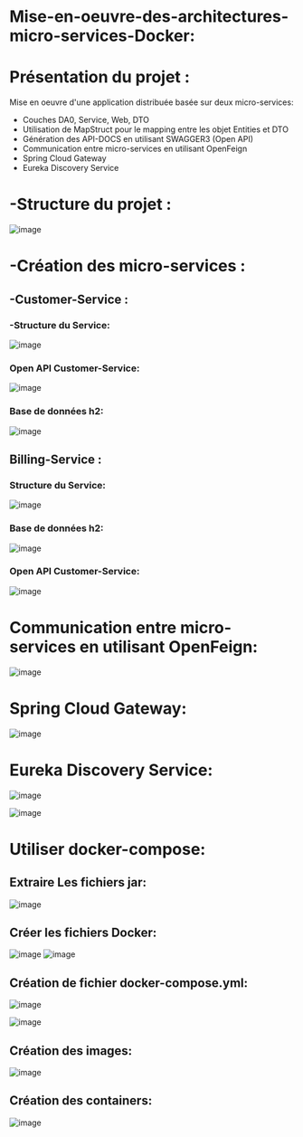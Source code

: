 # Mise-en-oeuvre-des-architectures-micro-services-Docker:
# Présentation du projet :
Mise en oeuvre d'une application distribuée basée sur deux micro-services:
  - Couches DA0, Service, Web, DTO
  - Utilisation de MapStruct pour le mapping entre les objet Entities et DTO
  - Génération des API-DOCS en utilisant SWAGGER3 (Open API)
  - Communication entre micro-services en utilisant OpenFeign
  - Spring Cloud Gateway
  - Eureka Discovery Service
# -Structure du projet :

![image](https://user-images.githubusercontent.com/86124754/198901595-9c9803ab-4dc5-45fe-8a28-96b3612fa4c9.png)

# -Création des micro-services :
## -Customer-Service :
### -Structure du Service:

 ![image](https://user-images.githubusercontent.com/86124754/198901939-426a5b84-1a0d-4ca3-a5de-5c88f89d4dc9.png)
 
### Open API Customer-Service:
 
 ![image](https://user-images.githubusercontent.com/86124754/198902397-918982a4-abc8-4c0a-b794-94309f71c049.png)
 
 ### Base de données h2:
 
 ![image](https://user-images.githubusercontent.com/86124754/198903065-9892def2-18c5-4ad3-a1f4-40641520057b.png)

 
## Billing-Service :
### Structure du Service:

![image](https://user-images.githubusercontent.com/86124754/198902502-01d13bc7-8d71-4052-8df1-bc8170212089.png)

### Base de données h2:

![image](https://user-images.githubusercontent.com/86124754/198903119-7d4f0dd8-e539-42b4-995d-8beb846140e7.png)

 
### Open API Customer-Service:

![image](https://user-images.githubusercontent.com/86124754/198902959-4e128f5e-4d8a-4e27-b37e-3baa72c07f60.png)

# Communication entre micro-services en utilisant OpenFeign:

![image](https://user-images.githubusercontent.com/86124754/198903213-a7a79a36-8747-4d4b-928c-a7c68c6f0430.png)

# Spring Cloud Gateway:

![image](https://user-images.githubusercontent.com/86124754/198903264-439867ea-8551-496d-8ab1-87e9df53d58d.png)

# Eureka Discovery Service:

![image](https://user-images.githubusercontent.com/86124754/198903310-b476060f-e26e-4dd9-9258-cfa938d8540a.png)

![image](https://user-images.githubusercontent.com/86124754/198903422-4acb2967-d846-44c7-bdcd-c4b9a0950603.png)

# Utiliser docker-compose:

## Extraire Les fichiers jar:

![image](https://user-images.githubusercontent.com/86124754/198904334-1620dae8-fbc9-4c28-861d-c6ba068a8e60.png)
 
##  Créer les fichiers Docker:

![image](https://user-images.githubusercontent.com/86124754/198904426-80d2b21d-d1c8-4e72-a587-f6a0aa916a00.png)
![image](https://user-images.githubusercontent.com/86124754/198904674-7e28df37-f608-4326-9cca-b368a25210cb.png)


##  Création de fichier docker-compose.yml:

![image](https://user-images.githubusercontent.com/86124754/198904775-b4abdc24-2fb0-492d-9840-4f2f5647c463.png)

![image](https://user-images.githubusercontent.com/86124754/198904806-7c3cc1a7-41e4-49ae-ad70-4aba1c90a7d8.png)

## Création des images:

![image](https://user-images.githubusercontent.com/86124754/198904877-c3871a17-17d3-4071-9238-9b3ea23b3a5f.png)

## Création des  containers:

![image](https://user-images.githubusercontent.com/86124754/198904950-41b0cda1-31d6-4778-bed6-2524fbf838cd.png)



















 
 
 
 
